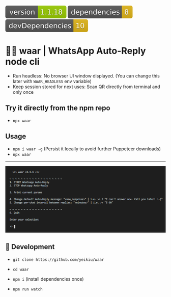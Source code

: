<img src=".ci_badges/npm-version-badge.svg" /> <img src=".ci_badges/npm-dependencies-badge.svg" /> <img src=".ci_badges/npm-devdependencies-badge.svg" />

# 🤖💬 waar | WhatsApp Auto-Reply node cli

- Run headless: No browser UI window displayed. (You can change this later with `WAAR_HEADLESS` env variable) 
- Keep session stored for next uses: Scan QR directly from terminal and only once

## Try it directly from the npm repo

- `npx waar`

## Usage

- `npm i waar -g` (Persist it locally to avoid further Puppeteer downloads)
- `npx waar`

---
<img src=".github/menu_demo.png" />


## 📝 Development

- `git clone https://github.com/yeikiu/waar`

- `cd waar`

- `npm i` (install dependencies once)

- `npm run watch`
